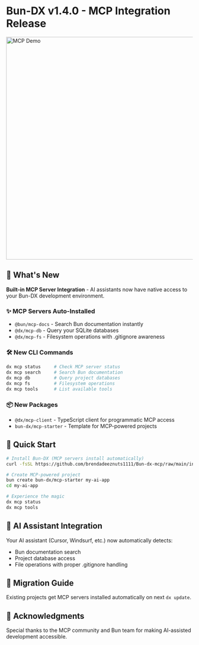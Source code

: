 # Bun-DX v1.4.0 - MCP Integration Release

<img src="docs/mcp-demo.gif" alt="MCP Demo" width="600">

## 🚀 What's New

**Built-in MCP Server Integration** - AI assistants now have native access to your Bun-DX development environment.

### ✨ MCP Servers Auto-Installed
- `@bun/mcp-docs` - Search Bun documentation instantly
- `@dx/mcp-db` - Query your SQLite databases
- `@dx/mcp-fs` - Filesystem operations with .gitignore awareness

### 🛠️ New CLI Commands
```bash
dx mcp status     # Check MCP server status
dx mcp search     # Search Bun documentation
dx mcp db         # Query project databases
dx mcp fs         # Filesystem operations
dx mcp tools      # List available tools
```

### 📦 New Packages
- `@dx/mcp-client` - TypeScript client for programmatic MCP access
- `bun-dx/mcp-starter` - Template for MCP-powered projects

## 🎯 Quick Start

```bash
# Install Bun-DX (MCP servers install automatically)
curl -fsSL https://github.com/brendadeeznuts1111/Bun-dx-mcp/raw/main/install.sh | bash

# Create MCP-powered project
bun create bun-dx/mcp-starter my-ai-app
cd my-ai-app

# Experience the magic
dx mcp status
dx mcp tools
```

## 🔧 AI Assistant Integration

Your AI assistant (Cursor, Windsurf, etc.) now automatically detects:
- Bun documentation search
- Project database access
- File operations with proper .gitignore handling

## 📝 Migration Guide

Existing projects get MCP servers installed automatically on next `dx update`.

## 🙏 Acknowledgments

Special thanks to the MCP community and Bun team for making AI-assisted development accessible.
